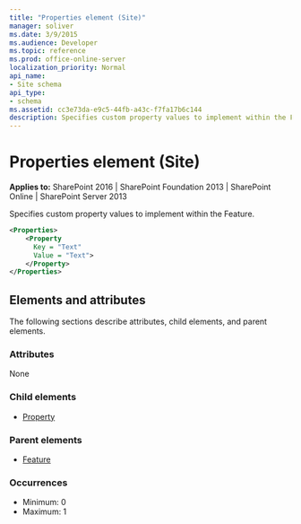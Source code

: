 ```yaml
---
title: "Properties element (Site)"
manager: soliver
ms.date: 3/9/2015
ms.audience: Developer
ms.topic: reference
ms.prod: office-online-server
localization_priority: Normal
api_name:
- Site schema
api_type:
- schema
ms.assetid: cc3e73da-e9c5-44fb-a43c-f7fa17b6c144
description: Specifies custom property values to implement within the Feature. 
---
```


# Properties element (Site)

**Applies to:** SharePoint 2016 | SharePoint Foundation 2013 | SharePoint Online | SharePoint Server 2013
  
Specifies custom property values to implement within the Feature. 
  
```XML
<Properties>
    <Property
      Key = "Text"
      Value = "Text">
    </Property>
</Properties>
```

## Elements and attributes

The following sections describe attributes, child elements, and parent elements.

### Attributes

None
   
### Child elements

- [Property](property-element-sitefeature.md)
   
### Parent elements

- [Feature](feature-element-site.md)
   
### Occurrences

- Minimum: 0
- Maximum: 1  

<br/> 
   

